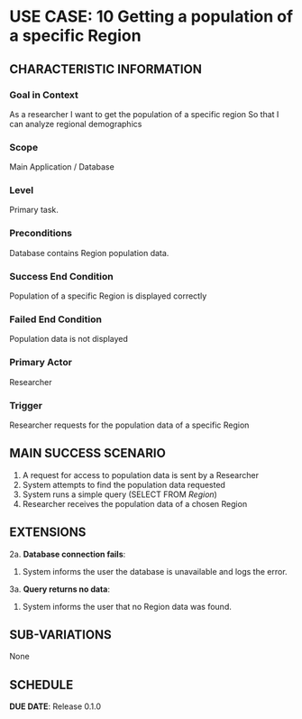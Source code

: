 # USE CASE: 10 Getting a population of a specific Region

## CHARACTERISTIC INFORMATION

### Goal in Context

As a researcher I want to get the population of a specific region So that I can analyze regional demographics

### Scope

Main Application / Database

### Level

Primary task.

### Preconditions

Database contains Region population data.

### Success End Condition

Population of a specific Region is displayed correctly

### Failed End Condition

Population data is not displayed 

### Primary Actor

Researcher

### Trigger

Researcher requests for the  population data of a specific Region

## MAIN SUCCESS SCENARIO

1. A request for access to population data is sent by a Researcher
2. System attempts to find the population data requested
3. System runs a simple query (SELECT FROM _Region_)
4. Researcher receives the population data of a chosen Region

## EXTENSIONS

2a. **Database connection fails**:
1. System informs the user the database is unavailable and logs the error.

3a. **Query returns no data**:
1. System informs the user that no Region data was found.

## SUB-VARIATIONS

None

## SCHEDULE

**DUE DATE**: Release 0.1.0

